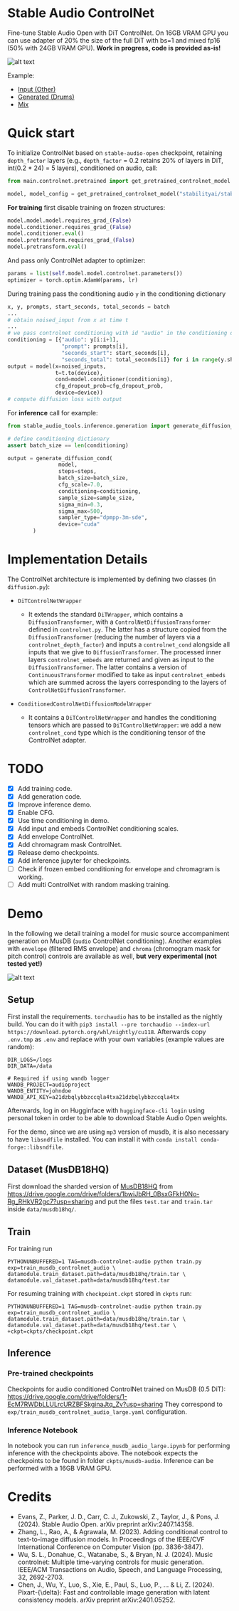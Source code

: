 # Stable Audio ControlNet

Fine-tune Stable Audio Open with DiT ControlNet. On 16GB VRAM GPU you can use adapter of 20% the size of the full DiT with bs=1
and mixed fp16 (50% with 24GB VRAM GPU). **Work in progress, code is provided as-is!**

  
![alt text](res/gen.png)

Example:

- [Input (Other)](res/track1/input.wav)
- [Generated (Drums)](res/track1/generated.wav)
- [Mix](res/track1/mix.wav)

# Quick start
To initialize ControlNet based on `stable-audio-open` checkpoint, retaining `depth_factor` layers (e.g., `depth_factor` = 0.2 retains 20% of layers
in DiT, int(0.2 * 24) = 5 layers), conditioned on audio, call:

```python
from main.controlnet.pretrained import get_pretrained_controlnet_model

model, model_config = get_pretrained_controlnet_model("stabilityai/stable-audio-open-1.0", controlnet_types=["audio"], depth_factor=0.2)
```

**For training** first disable training on frozen structures:

```python
model.model.model.requires_grad_(False)
model.conditioner.requires_grad_(False)
model.conditioner.eval()
model.pretransform.requires_grad_(False)
model.pretransform.eval()
```
And pass only ControlNet adapter to optimizer:

```python
params = list(self.model.model.controlnet.parameters())
optimizer = torch.optim.AdamW(params, lr)
```

During training pass the conditioning audio `y` in the conditioning dictionary 

```python
x, y, prompts, start_seconds, total_seconds = batch
...
# obtain noised_input from x at time t
...
# we pass controlnet conditioning with id "audio" in the conditioning dictionary
conditioning = [{"audio": y[i:i+1],
                 "prompt": prompts[i], 
                 "seconds_start": start_seconds[i],
                 "seconds_total": total_seconds[i]} for i in range(y.shape[0])]
output = model(x=noised_inputs, 
               t=t.to(device),
               cond=model.conditioner(conditioning),
               cfg_dropout_prob=cfg_dropout_prob,
               device=device))
# compute diffusion loss with output
```

For **inference** call for example:
```python
from stable_audio_tools.inference.generation import generate_diffusion_cond

# define conditioning dictionary
assert batch_size == len(conditioning)

output = generate_diffusion_cond(
                model,
                steps=steps,
                batch_size=batch_size,
                cfg_scale=7.0,
                conditioning=conditioning,
                sample_size=sample_size,
                sigma_min=0.3,
                sigma_max=500,
                sampler_type="dpmpp-3m-sde",
                device="cuda"
        )
```

# Implementation Details

The ControlNet architecture is implemented by defining two classes (in `diffusion.py`):

- `DiTControlNetWrapper`
  - It extends the standard `DiTWrapper`, which contains a `DiffusionTransformer`, with a `ControlNetDiffusionTransformer` 
    defined in `controlnet.py`. The latter has a structure copied from the `DiffusionTransformer` (reducing the number of 
    layers via a `controlnet_depth_factor`) and inputs a `controlnet_cond` alongside all inputs that we give to `DiffusionTransformer`. 
    The processed inner layers `controlnet_embeds` are returned and given as input to the `DiffusionTransformer`. The latter contains a version 
    of `ContinuousTransformer` modified to take as input `controlnet_embeds` which are summed across the layers corresponding 
    to the layers of `ControlNetDiffusionTransformer`.

- `ConditionedControlNetDiffusionModelWrapper`
  - It contains a `DiTControlNetWrapper` and handles the conditioning tensors which are passed to `DiTControlNetWrapper`:
    we add a new `controlnet_cond` type which is the conditioning tensor of the ControlNet adapter.

# TODO
- [x] Add training code.
- [x] Add generation code.
- [x] Improve inference demo.
- [x] Enable CFG.
- [x] Use time conditioning in demo.
- [x] Add input and embeds ControlNet conditioning scales.
- [x] Add envelope ControlNet.
- [x] Add chromagram mask ControlNet.
- [x] Release demo checkpoints.
- [x] Add inference jupyter for checkpoints.
- [ ] Check if frozen embed conditioning for envelope and chromagram is working.
- [ ] Add multi ControlNet with random masking training.

#  Demo 
In the following we detail training a model for music source accompaniment generation on MusDB (`audio` ControlNet conditioning). Another examples with `envelope`
(filtered RMS envelope) and `chroma` (chromogram mask for pitch control) controls are available as well, **but very experimental (not tested yet!)**

![alt text](res/chromagram.png)

## Setup
First install the requirements. `torchaudio` has to be installed as the nightly build. You can do it with `pip3 install --pre torchaudio --index-url https://download.pytorch.org/whl/nightly/cu118`.  Afterwards copy `.env.tmp` as `.env` and replace with your own variables (example values are random):

```
DIR_LOGS=/logs
DIR_DATA=/data

# Required if using wandb logger
WANDB_PROJECT=audioproject
WANDB_ENTITY=johndoe
WANDB_API_KEY=a21dzbqlybbzccqla4txa21dzbqlybbzccqla4tx
```

Afterwards, log in on Hugginface with `huggingface-cli login` using personal token in order to be able to download
Stable Audio Open weights.

For the demo, since we are using `mp3` version of musdb, it is also necessary to have `libsndfile` installed. You can install it with `conda install conda-forge::libsndfile`.

## Dataset (MusDB18HQ)

First download the sharded version of [MusDB18HQ](https://sigsep.github.io/datasets/musdb.html#musdb18-compressed-stems) from https://drive.google.com/drive/folders/1bwiJbRH_0BsxGFkH0No-Rg_RHkVR2gc7?usp=sharing
and put the files `test.tar` and `train.tar` inside `data/musdb18hq/`.

## Train

For training run
```
PYTHONUNBUFFERED=1 TAG=musdb-controlnet-audio python train.py exp=train_musdb_controlnet_audio \
datamodule.train_dataset.path=data/musdb18hq/train.tar \ 
datamodule.val_dataset.path=data/musdb18hq/test.tar
```

For resuming training with `checkpoint.ckpt` stored in `ckpts` run:
```
PYTHONUNBUFFERED=1 TAG=musdb-controlnet-audio python train.py exp=train_musdb_controlnet_audio \
datamodule.train_dataset.path=data/musdb18hq/train.tar \ 
datamodule.val_dataset.path=data/musdb18hq/test.tar \
+ckpt=ckpts/checkpoint.ckpt
```

## Inference

### Pre-trained checkpoints

Checkpoints for audio conditioned ControlNet trained on MusDB (0.5 DiT): https://drive.google.com/drive/folders/1-EcM7RWDbLLULrcURZBFSkginaJtq_Zv?usp=sharing
They correspond to `exp/train_musdb_controlnet_audio_large.yaml` configuration.

### Inference Notebook

In notebook you can run `inference_musdb_audio_large.ipynb` for performing inference with the checkpoints above. The notebook
expects the checkpoints to be found in folder `ckpts/musdb-audio`. Inference can be performed with a 16GB VRAM GPU.


# Credits

- Evans, Z., Parker, J. D., Carr, C. J., Zukowski, Z., Taylor, J., & Pons, J. (2024). Stable Audio Open. arXiv preprint arXiv:2407.14358.
- Zhang, L., Rao, A., & Agrawala, M. (2023). Adding conditional control to text-to-image diffusion models. In Proceedings of the IEEE/CVF International Conference on Computer Vision (pp. 3836-3847).
- Wu, S. L., Donahue, C., Watanabe, S., & Bryan, N. J. (2024). Music controlnet: Multiple time-varying controls for music generation. IEEE/ACM Transactions on Audio, Speech, and Language Processing, 32, 2692-2703.
- Chen, J., Wu, Y., Luo, S., Xie, E., Paul, S., Luo, P., ... & Li, Z. (2024). Pixart-{\delta}: Fast and controllable image generation with latent consistency models. arXiv preprint arXiv:2401.05252.
